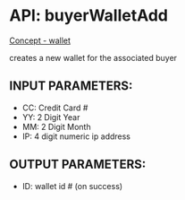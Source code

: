 # API: buyerWalletAdd


[Concept - wallet](concept_wallet)

creates a new wallet for the associated buyer

## INPUT PARAMETERS: ##
  * CC: Credit Card #
  * YY: 2 Digit Year
  * MM: 2 Digit Month
  * IP: 4 digit numeric ip address

## OUTPUT PARAMETERS: ##
  * ID: wallet id # (on success)

